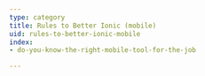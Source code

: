 ```yaml
---
type: category
title: Rules to Better Ionic (mobile)
uid: rules-to-better-ionic-mobile
index:
- do-you-know-the-right-mobile-tool-for-the-job

---
```

<p>​​​​​<br></p>


